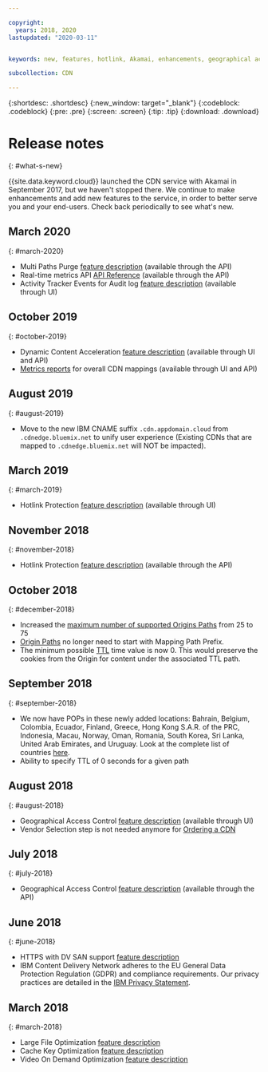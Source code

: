 ```yaml
---

copyright:
  years: 2018, 2020
lastupdated: "2020-03-11"


keywords: new, features, hotlink, Akamai, enhancements, geographical access, cache, key, optimization, video on demand, feature, descriptions, protection, vendor

subcollection: CDN

---
```


{:shortdesc: .shortdesc}
{:new_window: target="_blank"}
{:codeblock: .codeblock}
{:pre: .pre}
{:screen: .screen}
{:tip: .tip}
{:download: .download}

# Release notes
{: #what-s-new}

{{site.data.keyword.cloud}} launched the CDN service with Akamai in September 2017, but we haven't stopped there. We continue to make enhancements and add new features to the service, in order to better serve you and your end-users. Check back periodically to see what's new.

## March 2020
{: #march-2020}

  * Multi Paths Purge [feature description](/docs/CDN?topic=CDN-about-content-delivery-networks-cdn-#purge-cached-content) (available through the API)
  * Real-time metrics API [API Reference](/docs/CDN?topic=CDN-cdn-api-reference#getcustomerrealtimemetrics) (available through the API)
  * Activity Tracker Events for Audit log [feature description](/docs/CDN?topic=CDN-at_events) (available through UI)

## October 2019
{: #october-2019}

  * Dynamic Content Acceleration [feature description](/docs/CDN?topic=CDN-about-content-delivery-networks-cdn-#dynamic-content-acceleration-description) (available through UI and API)
  * [Metrics reports](/docs/CDN?topic=CDN-metrics) for overall CDN mappings (available through UI and API)

## August 2019
{: #august-2019}

  * Move to the new IBM CNAME suffix `.cdn.appdomain.cloud` from `.cdnedge.bluemix.net` to unify user experience (Existing CDNs that are mapped to `.cdnedge.bluemix.net` will NOT be impacted).

## March 2019
{: #march-2019}

  * Hotlink Protection [feature description](/docs/CDN?topic=CDN-about-content-delivery-networks-cdn-#hotlink-protection) (available through UI)

## November 2018
{: #november-2018}

  * Hotlink Protection [feature description](/docs/CDN?topic=CDN-about-content-delivery-networks-cdn-#hotlink-protection) (available through the API)

## October 2018
{: #december-2018}

  * Increased the [maximum number of supported Origins Paths](/docs/CDN?topic=CDN-known-limitations#known-limitations) from 25 to 75
  * [Origin Paths](/docs/CDN?topic=CDN-manage-your-cdn#adding-origin-path-details) no longer need to start with Mapping Path Prefix.
  * The minimum possible [TTL](/docs/CDN?topic=CDN-manage-your-cdn#setting-content-caching-time-using-time-to-live) time value is now 0. This would preserve the cookies from the Origin for content under the associated TTL path.

## September 2018
{: #september-2018}

  * We now have POPs in these newly added locations: Bahrain, Belgium, Colombia, Ecuador, Finland, Greece, Hong Kong S.A.R. of the PRC, Indonesia, Macau, Norway, Oman, Romania, South Korea, Sri Lanka, United Arab Emirates, and Uruguay. Look at the complete list of countries [here](/docs/CDN?topic=CDN-list-of-edge-servers#list-of-edge-servers).
  * Ability to specify TTL of 0 seconds for a given path

## August 2018
{: #august-2018}

  * Geographical Access Control [feature description](/docs/CDN?topic=CDN-about-content-delivery-networks-cdn-#geographical-access-control) (available through UI)
  * Vendor Selection step is not needed anymore for [Ordering a CDN](/docs/CDN?topic=CDN-order-a-cdn#order-a-new-cdn)

## July 2018
{: #july-2018}

  * Geographical Access Control [feature description](/docs/CDN?topic=CDN-about-content-delivery-networks-cdn-#geographical-access-control) (available through the API)

## June 2018
{: #june-2018}

  * HTTPS with DV SAN support [feature description](/docs/CDN?topic=CDN-about-content-delivery-networks-cdn-#https-protocol-support)
  * IBM Content Delivery Network adheres to the EU General Data Protection Regulation (GDPR) and compliance requirements. Our privacy practices are detailed in the [IBM Privacy Statement](https://www.ibm.com/privacy/us/en/).

## March 2018
{: #march-2018}

  * Large File Optimization [feature description](/docs/CDN?topic=CDN-about-content-delivery-networks-cdn-#large-file-optimization)
  * Cache Key Optimization [feature description](/docs/CDN?topic=CDN-about-content-delivery-networks-cdn-#cache-key-optimization)
  * Video On Demand Optimization [feature description](/docs/CDN?topic=CDN-about-content-delivery-networks-cdn-#video-on-demand)
